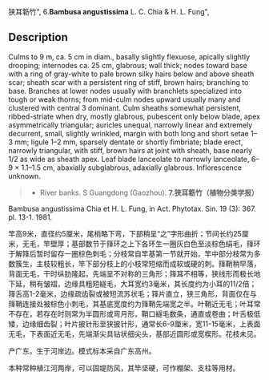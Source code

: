 狭耳簕竹",
6.**Bambusa angustissima** L. C. Chia & H. L. Fung",

## Description
Culms to 9 m, ca. 5 cm in diam., basally slightly flexuose, apically slightly drooping; internodes ca. 25 cm, glabrous; wall thick; nodes toward base with a ring of gray-white to pale brown silky hairs below and above sheath scar; sheath scar with a persistent ring of stiff, brown hairs; branching to base. Branches at lower nodes usually with branchlets specialized into tough or weak thorns; from mid-culm nodes upward usually many and clustered with central 3 dominant. Culm sheaths somewhat persistent, ribbed-striate when dry, mostly glabrous, pubescent only below blade, apex asymmetrically triangular; auricles unequal, narrowly linear and extremely decurrent, small, slightly wrinkled, margin with both long and short setae 1–3 mm; ligule 1–2 mm, sparsely dentate or shortly fimbriate; blade erect, narrowly triangular, with stiff, brown hairs at joint with sheath, base nearly 1/2 as wide as sheath apex. Leaf blade lanceolate to narrowly lanceolate, 6–9 × 1.1–1.5 cm, abaxially subglabrous, adaxially glabrous. Inflorescence unknown.

> * River banks. S Guangdong (Gaozhou).
**7.狭耳簕竹（植物分类学报）**

Bambusa angustissima Chia et H. L. Fung, in Act. Phytotax. Sin. 19 (3): 367. pl. 13-1. 1981.

竿高9米，直径约5厘米，尾梢略下弯，下部稍呈“之”字形曲折；节间长约25厘米，无毛，竿壁厚；基部数节于箨环之上下各环生一圈灰白色至淡棕色绢毛，箨环于解箨后暂时留存一圈棕色刺毛；分枝常自竿基第一节就开始，竿中部分枝常为多数簇生，主枝较粗长，竿下部分枝上的小枝常短缩而成软或硬的刺。箨鞘稍早落，背面无毛，干时纵肋隆起，先端呈不对称的三角形；箨耳不相等，狭线形而极长地下延，稍有皱褶，边缘具粗短繸毛，大耳宽约3毫米，其长度约为小耳的11/2倍；箨舌高1-2毫米，边缘疏齿裂或被短流苏状毛；箨片直立，狭三角形，背面仅在与箨鞘连接处被棕色小刺毛，其基底宽度约为箨鞘先端宽之半。叶鞘近无毛；叶耳常不存在，若存在时则常为半圆形或弯月形，鞘口繸毛数条，通直或卷曲；叶舌极低矮，边缘细齿裂；叶片披针形至狭披针形，通常长6-9厘米，宽11-15毫米，上表面无毛，下表面近无毛，先端渐尖具钻状细尖头，基部近圆形或宽楔形。花枝未见。

产广东。生于河岸边。模式标本采自广东高州。

本种常种植江河两岸，可以固堤防风，其竿坚硬，可作棚架、支柱等用材。
